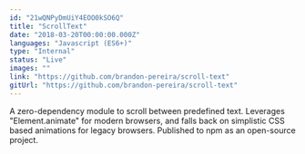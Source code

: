 ```yaml
---
id: "21wQNPyDmUiY4EOO0kSO6Q"
title: "ScrollText"
date: "2018-03-20T00:00:00.000Z"
languages: "Javascript (ES6+)"
type: "Internal"
status: "Live"
images: ""
link: "https://github.com/brandon-pereira/scroll-text"
gitUrl: "https://github.com/brandon-pereira/scroll-text"
---
```

A zero-dependency module to scroll between predefined text. Leverages "Element.animate" for modern browsers, and falls back on simplistic CSS based animations for legacy browsers. Published to npm as an open-source project.
